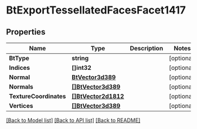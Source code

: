 # BtExportTessellatedFacesFacet1417

## Properties

Name | Type | Description | Notes
------------ | ------------- | ------------- | -------------
**BtType** | **string** |  | [optional] 
**Indices** | **[]int32** |  | [optional] 
**Normal** | [**BtVector3d389**](BTVector3d-389.md) |  | [optional] 
**Normals** | [**[]BtVector3d389**](BTVector3d-389.md) |  | [optional] 
**TextureCoordinates** | [**[]BtVector2d1812**](BTVector2d-1812.md) |  | [optional] 
**Vertices** | [**[]BtVector3d389**](BTVector3d-389.md) |  | [optional] 

[[Back to Model list]](../README.md#documentation-for-models) [[Back to API list]](../README.md#documentation-for-api-endpoints) [[Back to README]](../README.md)



